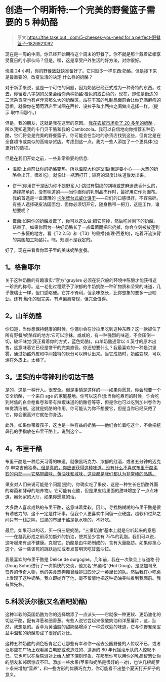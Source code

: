 # 创造一个明斯特:一个完美的野餐篮子需要的 5 种奶酪

> 原文:[https://the take out . com/5-cheeses-you-need for a perfect-野餐篮子-1826921092](https://thetakeout.com/5-cheeses-you-need-for-a-perfect-picnic-basket-1826921092)

现在是一周的中间，你已经开始期待这个周末的野餐了。你不就是那个戴着软帽享受夏日的小家伙吗？但是，嘿，这是享受户外生活的好方法，对你很好。

快进 24 小时，你的野餐篮就快准备好了。它只缺少一样东西:奶酪。但是接下来是最重要的，改变生活的决定:什么样的奶酪？

对于新手来说，这是一个可怕的问题，因为奶酪已经正式成为一种奇特的东西。过去，你留着八字胡的父亲会给你两种奶酪:橙色的或白色的。现在，即使是街边的二流杂货店也有卢浮宫那么大的奶酪区。站在丰富的乳制品面前会让你充满麻痹的恐惧，就像你在葡萄酒店里试图在西拉、设拉子和小西拉之间做出选择一样。(提示:取中间那个。)

但是，我的朋友，这就是我在这里的原因。 [我在农贸市场卖了 20 多年的奶酪](http://www.chicagomag.com/Chicago-Magazine/August-2014/Whey-of-the-World/) ，所以我知道我的卡门贝干酪和我的 Cambozola。我可以自信地向你推荐五种奶酪，它们将会是完美的野餐篮子。你可能会在当地的杂货店找到这些，但肯定是在全食超市或类似的高端杂货店。考虑到这一点，我为一些人添加了一个更具体(也更好)的选项。

但是在我们开始之前，一些非常重要的信息:

*   温度:上桌前让你的奶酪变热，所以温度大约是室温(但是要小心——太热的奶酪会出汗，很难吃)。就像让一瓶酒打开；较高的温度让味道散发出来。

*   饼干(你用饼干是因为你不是野蛮人):跳过有裂纹的胡椒或芝麻迷迭香什么的，选择简单的，没有味道的——当你画你的乳制品杰作时，最好用它作为画布。我的首选是一盒薄薄的 [卡尔牌台式威化饼干](https://www.carrscrackers.com/en_US/cracker/carr-s-table-water-crackers-product.html)——它们的口感很好，不容易碎。有些人选择硬皮法国面包，但你必须切开它，随身携带一把刀，这是工作，谁想要呢？

*   霉菌:如果你的奶酪发霉了，你可以这么做:把它剪掉，然后吃掉剩下的奶酪。结束了。如果你因为一块好奶酪长了一点霉菌而把它扔掉，你会立刻被放逐到一个永恒的地方，看《T2 2.5》和《T3》的重播(查理·西恩的)，吃着汗流浃背的美国加工奶酪片。嘿，规则不是我定的。

好了，现在来看看你篮子里的美味奶酪套餐。

## **1。格鲁耶尔**

关于这种奶酪的有趣事实:“官方”gruyère 必须在洞穴般的环境中陈酿才能获得这一珍贵的称号。这一老化过程赋予了浓郁的牛奶奶酪一种矿物质和坚果的味道，几乎像瑞士一样，但口感略硬。它并不锋利，但余味悠长，比你想象的要多一点咬劲。还有:融化的很完美。有点偏离常规，但完全值得。

## **2。山羊奶酪**

你知道，当你想保持健康的时候，你偶尔会在沙拉里吃到这种东西？这一款抓住了所有野餐/奶酪痒的地方:它可以涂抹，咸咸的，有一种强烈的味道，不会压倒一切，破坏味觉(我正看着你的方式，蓝色奶酪)。山羊奶酪通常以 4 英寸的原木出售，这意味着它已经是饼干的完美直径。你还想要什么？我最喜欢的一种是洪堡雾，通过奶酪外皮和中间独特的灰分可以辨认出来。当它成熟时，奶酪变软，可以涂在外皮上。太棒了。

## **3。坚实的中等锋利的切达干酪**

是的，这是一种行人。很安全。但是事情是这样的——如果你愿意，你会想要一个安全奶酪，一个来自 age 的家庭基地。你可以这样想:当你吃寿司的时候，你会吃到烤焦的白金枪鱼卷和带有辣椒味道的奶酪卷等等，但是你也可以吃到加州卷作为味觉清洁剂。这就是奶酪的作用。你可能认为你不想要它，但是当你已经厌倦了它，你会很高兴它就在你身边。

此外，如果你带着孩子，这也是一种有益的奶酪——他们会忙着吃这个，不会把挖鼻孔的手指放在布里干酪上。说到这个…

## **4。布里干酪**

布里干酪是一种后天习得的味道，就像黑巧克力、浓郁的红酒，或者五分钟的迈克尔·申克吉他独奏[。但是真的，你应该获得这种味道。没有什么不喜欢布里干酪柔软的内部——它略带甜味、黄油味和咸味，这些都是我们都认为非常棒的品质。](https://www.youtube.com/watch?v=ypYkkDwJBxw&t=3m49s) 

果皮对人们来说可能是个问题(是的，你确实吃了果皮，这是一种生长在奶酪外面的霉菌和酵母的培养物)。它可能有点酸，但是果皮给里面的甜味增加了一点点味道。奥茨家的大厅，如果你愿意的话。

大多数人喜欢成熟的布里干酪，这意味着柔软。因此，寻找黏糊糊的布里干酪是很有诱惑力的，这不一定是件坏事。但我个人更喜欢中间留一点硬度。超软和过熟之间只有一线之隔，过熟的布里干酪是氨水味的，不好吃。

最后，如果可以的话，买一份三层奶酪。“三重奶油”基本上就是它听起来的意思——在凝乳形成之前添加额外的奶油，使其至少含有 75%的乳脂。我们可以说，这听起来有点不健康。克服它。奶酪是由牛奶制成的，含有大量脂肪。如果你担心这个，做一些该死的跳跃运动或者发誓明天吃甘蓝沙拉。

我最喜欢的布里干酪是 Delice de ourgogne。几年前，我在一次聚会上与道格·孙(Doug Sohn)进行了一次愉快的交谈，他又名“热道格”(Hot Doug)，是芝加哥烹饪界的传奇人物，他的美食热狗摊曾经排过四分之一英里长的队。然后我在小吃桌上发现了这种奶酪，我立即抛弃了他，毫不留情地把这种奶油美味推到我面前。我有优先权。

## 5.科茨沃尔德(又名酒吧奶酪)

这种半软的英国奶酪为你的选择增添了一点派头——它就像一种更软、更奶油化的切达干酪，配有洋葱和细香葱。有些人说它尝起来像酸奶油和洋葱薯片，这…当然，我想是的。香草为黄油般的甜奶酪增添了一种受欢迎的味道，它与你野餐聚宝盆中温和的奶酪形成了很好的对比。

这种五种奶酪的调色板肯定会让那些有幸和你一起去公园野餐的人惊叹不已，或者让那些在广场上观看黑白电影或改造过的、邋遢的 80 年代摇滚乐队的人惊叹不已。它也可以在后院派对上给人留下深刻印象，在那里你可以用你的乳品智慧让你的朋友和邻居惊叹不已。添加一些水果(苹果和奶酪是很好的一对)，也许几根胡萝卜条来增加“营养”，和一些方形的优质巧克力，你可能看不出整个夏天打开炉子的意义。